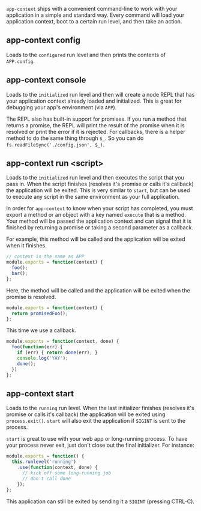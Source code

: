 `app-context` ships with a convenient command-line to work with your
application in a simple and standard way. Every command will load your application
context, boot to a certain run level, and then take an action.

## app-context config

Loads to the `configured` run level and then prints the contents of `APP.config`.

## app-context console

Loads to the `initialized` run level and then will create a node REPL that has
your application context already loaded and initialized. This is great for
debugging your app's environment (via `APP`).

The REPL also has built-in support for promises. If you run a method that returns
a promise, the REPL will print the result of the promise when it is resolved or
print the error if it is rejected. For callbacks, there is a helper method to
do the same thing through `$_`. So you can do `fs.readFileSync('./config.json', $_)`.

## app-context run &lt;script&gt;

Loads to the `initialized` run level and then executes the script that you pass
in. When the script finishes (resolves it's promise or calls it's callback)
the application will be exited. This is very similar to `start`, but can be used
to execute any script in the same environment as your full application.

In order for `app-context` to know when your script has completed, you must export
a method or an object with a key named `execute` that is a method. Your method
will be passed the application context and can signal that it is finished by
returning a promise or taking a second parameter as a callback.

For example, this method will be called and the application will be exited
when it finishes.

```javascript
// context is the same as APP
module.exports = function(context) {
  foo();
  bar();
};
```

Here, the method will be called and the application will be exited when the
promise is resolved.

```javascript
module.exports = function(context) {
  return promisedFoo();
};
```

This time we use a callback.

```javascript
module.exports = function(context, done) {
  foo(function(err) {
    if (err) { return done(err); }
    console.log('YAY');
    done();
  })
};
```

## app-context start

Loads to the `running` run level. When the last initializer finishes
(resolves it's promise or calls it's callback) the application will be
exited using `process.exit()`. `start` will also exit the application if `SIGINT`
is sent to the process.

`start` is great to use with your web app or long-running process. To have your
process never exit, just don't close out the final initializer. For instance:

```javascript
module.exports = function() {
  this.runlevel('running')
    .use(function(context, done) {
      // kick off some long-running job
      // don't call done
    });
};
```

This application can still be exited by sending it a `SIGINT` (pressing CTRL-C).
